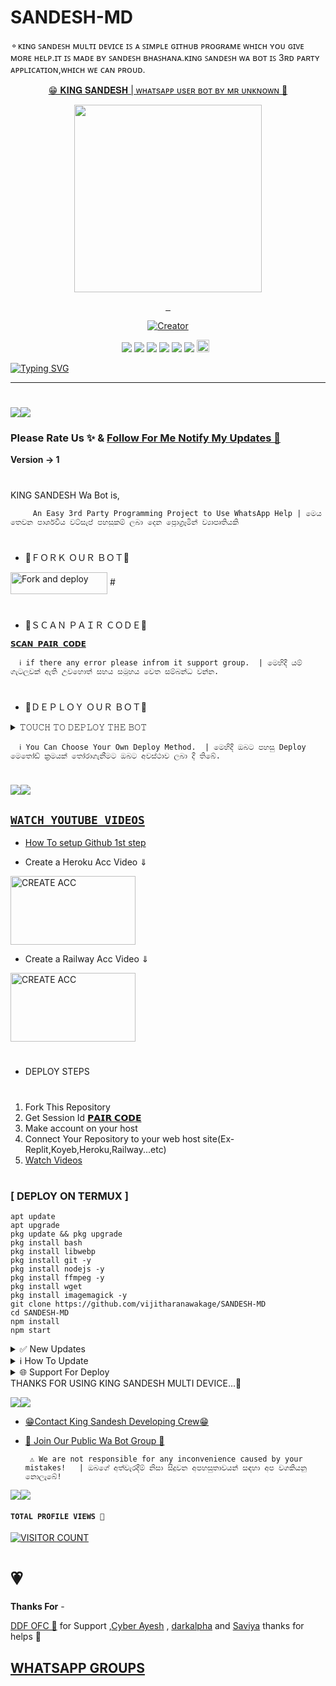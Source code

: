 # SANDESH-MD
⚬ᴋɪɴɢ ꜱᴀɴᴅᴇꜱʜ ᴍᴜʟᴛɪ ᴅᴇᴠɪᴄᴇ ɪꜱ ᴀ ꜱɪᴍᴘʟᴇ ɢɪᴛʜᴜʙ ᴘʀᴏɢʀᴀᴍᴇ ᴡʜɪᴄʜ ʏᴏᴜ ɢɪᴠᴇ ᴍᴏʀᴇ ʜᴇʟᴘ.ɪᴛ ɪꜱ ᴍᴀᴅᴇ ʙʏ ꜱᴀɴᴅᴇꜱʜ ʙʜᴀꜱʜᴀɴᴀ.ᴋɪɴɢ ꜱᴀɴᴅᴇꜱʜ ᴡᴀ ʙᴏᴛ ɪꜱ 3ʀᴅ ᴘᴀʀᴛʏ ᴀᴘᴘʟɪᴄᴀᴛɪᴏɴ,ᴡʜɪᴄʜ ᴡᴇ ᴄᴀɴ ᴘʀᴏᴜᴅ.

<p align="center"> 
<u>😁 𝐊𝐈𝐍𝐆 𝐒𝐀𝐍𝐃𝐄𝐒𝐇 | ᴡʜᴀᴛsᴀᴘᴘ ᴜsᴇʀ ʙᴏᴛ ʙʏ ᴍʀ ᴜɴᴋɴᴏᴡɴ 🤫</u>
</p>
<p align="center">
<img src="https://graph.org/file/b5af12f23c204f8ee055f.jpg" width="300" height="300"/>
</p>
<p align="center">
  <a href="#"><img src="http://readme-typing-svg.herokuapp.com?color=ff001b&center=true&vCenter=true&multiline=false&lines=KING+SANDESH+WHATSAPP+BOT" alt="">
  <a href="#"><img src="http://readme-typing-svg.herokuapp.com?color=d1fa02&center=true&vCenter=true&multiline=false&lines=MR+UNKNOWN'S+BEST+WA+BOT" alt="">
  <a href="#"><img src="http://readme-typing-svg.herokuapp.com?color=9984ff&center=true&vCenter=true&multiline=false&lines=OWNER :-+MR+SANDESH+BHASHANA" alt="">
</p>
<p align="center">
<a href="#"><img title="Creator" src="https://img.shields.io/badge/Creator-Mr Unknown-red.svg?style=for-the-badge&logo=github"></a>
</p>
<p align="center">
<a href="https://hits.seeyoufarm.com"><img src="https://hits.seeyoufarm.com/api/count/incr/badge.svg?tab=followers2%2Fhit-counter&url=https%3A%2F%2Fgithub.com%2Fgjbae121https%3A%2F%2Fgithub.com%2Fvijitharanawakage&count_bg=%2379C83D&title_bg=%23555555&icon=adblock.svg&icon_color=%23E7E7E7&title=Followers&edge_flat=false"/></a>
<a href="https://hits.seeyoufarm.com"><img src="https://hits.seeyoufarm.com/api/count/incr/badge.svg?tab=stars&url=https%3A%2F%2Fgithub.com%2Fvijitharanawakage&count_bg=%2379C83D&title_bg=%23555555&icon=&icon_color=%23E7E7E7&title=stars&edge_flat=false"/></a>
<a href="https://hits.seeyoufarm.com"><img src="https://hits.seeyoufarm.com/api/count/incr/badge.svg?url=https%3A%2F%2Fgithub.com%2Fvijitharanawakage%2FSANDESH-MD%2Fnetwork%2Fmembers&count_bg=%230004FF&title_bg=%23000000&icon=lineageos.svg&icon_color=%23FFFFFF&title=Forks&edge_flat=false"/></a>
<a href="https://hits.seeyoufarm.com"><img src="https://hits.seeyoufarm.com/api/count/incr/badge.svg?url=https%3A%2F%2Fgithub.com%2Fvijitharanawakage%2FSANDESH-MD%2Fwatchers&count_bg=%2379C83D&title_bg=%23555555&icon=&icon_color=%23E7E7E7&title=Watchers&edge_flat=false"/></a>
<a href="https://hits.seeyoufarm.com"><img src="https://hits.seeyoufarm.com/api/count/incr/badge.svg?url=https%3A%2F%2Fgithub.com%2Fvijitharanawakage%2FSANDESH-MD&count_bg=%235800FF&title_bg=%23FF0000&icon=googlecalendar.svg&icon_color=%23FFFDFD&title=Repo+Size&edge_flat=false"/></a>
<a href="https://hits.seeyoufarm.com"><img src="https://hits.seeyoufarm.com/api/count/incr/badge.svg?url=https://github.com/vijitharanawakage/SANDESH-MD/%2Fhit-counter&count_bg=%2379C83D&title_bg=%23555555&icon=probot.svg&icon_color=%2304FF00&title=hits&edge_flat=false"/></a>
<a href="https://github.com/vijitharanawakage/SANDESH-MD/graphs/commit-activity"><img height="20" src="https://img.shields.io/badge/Maintained-No-red.svg"></a>&nbsp;&nbsp;
</p>

[![Typing SVG](http://readme-typing-svg.herokuapp.com?font=Fira+Code&pause=1000&color=FFFFFF&random=false&width=435&lines=%F0%9D%98%93%F0%9D%98%96%F0%9D%98%88%F0%9D%98%8B%F0%9D%98%90%F0%9D%98%95%F0%9D%98%8E%3A+%5B%E2%96%88%E2%96%88%E2%96%88%E2%96%88%E2%96%88%E2%96%88%E2%96%88%E2%96%88%E2%96%88%E2%96%88%E2%96%88%E2%96%88%E2%96%88%E2%96%88%E2%96%88%E2%96%88%E2%96%88%E2%96%88%E2%96%88%E2%96%88%5D+100%25;%F0%9D%98%93%F0%9D%98%96%F0%9D%98%88%F0%9D%98%8B%F0%9D%98%90%F0%9D%98%95%F0%9D%98%8E%3A+%5B%E2%96%88%E2%96%88%E2%96%88%E2%96%88%E2%96%88%E2%96%88%E2%96%88%E2%96%88%E2%96%88%E2%96%88%E2%96%88%E2%96%88%E2%96%88%E2%96%88%E2%96%88%E2%96%88%E2%96%88%5D+90%25;%F0%9D%98%93%F0%9D%98%96%F0%9D%98%88%F0%9D%98%8B%F0%9D%98%90%F0%9D%98%95%F0%9D%98%8E%3A+%5B%E2%96%88%E2%96%88%E2%96%88%E2%96%88%E2%96%88%E2%96%88%E2%96%88%E2%96%88%E2%96%88%E2%96%88%E2%96%88%E2%96%88%E2%96%88%E2%96%88%E2%96%88%E2%96%88%E2%96%88%5D+80%25;%F0%9D%98%93%F0%9D%98%96%F0%9D%98%88%F0%9D%98%8B%F0%9D%98%90%F0%9D%98%95%F0%9D%98%8E%3A+%5B%E2%96%88%E2%96%88%E2%96%88%E2%96%88%E2%96%88%E2%96%88%E2%96%88%E2%96%88%E2%96%88%E2%96%88%E2%96%88%E2%96%88%E2%96%88%E2%96%88%E2%96%88%5D+70%25;%F0%9D%98%93%F0%9D%98%96%F0%9D%98%88%F0%9D%98%8B%F0%9D%98%90%F0%9D%98%95%F0%9D%98%8E%3A+%5B%E2%96%88%E2%96%88%E2%96%88%E2%96%88%E2%96%88%E2%96%88%E2%96%88%E2%96%88%E2%96%88%E2%96%88%E2%96%88%E2%96%88%E2%96%88%5D+60%25;%F0%9D%98%93%F0%9D%98%96%F0%9D%98%88%F0%9D%98%8B%F0%9D%98%90%F0%9D%98%95%F0%9D%98%8E%3A+%5B%E2%96%88%E2%96%88%E2%96%88%E2%96%88%E2%96%88%E2%96%88%E2%96%88%E2%96%88%E2%96%88%E2%96%88%E2%96%88%E2%96%88%5D+50%25;%F0%9D%98%93%F0%9D%98%96%F0%9D%98%88%F0%9D%98%8B%F0%9D%98%90%F0%9D%98%95%F0%9D%98%8E%3A+%5B%E2%96%88%E2%96%88%E2%96%88%E2%96%88%E2%96%88%E2%96%88%E2%96%88%E2%96%88%E2%96%88%E2%96%88%5D+40%25;%F0%9D%98%93%F0%9D%98%96%F0%9D%98%88%F0%9D%98%8B%F0%9D%98%90%F0%9D%98%95%F0%9D%98%8E%3A+%5B%E2%96%88%E2%96%88%E2%96%88%E2%96%88%E2%96%88%E2%96%88%E2%96%88%5D+30%25;%F0%9D%98%93%F0%9D%98%96%F0%9D%98%88%F0%9D%98%8B%F0%9D%98%90%F0%9D%98%95%F0%9D%98%8E%3A+%5B%E2%96%88%E2%96%88%E2%96%88%E2%96%88%5D+20%25;%F0%9D%98%93%F0%9D%98%96%F0%9D%98%88%F0%9D%98%8B%F0%9D%98%90%F0%9D%98%95%F0%9D%98%8E%3A+%5B%E2%96%88%E2%96%88%E2%96%88%5D+10%25)](https://git.io/typing-svg)
___________________
#
<a><img src='https://i.imgur.com/LyHic3i.gif'/></a><a><img src='https://i.imgur.com/LyHic3i.gif'/></a>

### Please Rate Us ✨ & [Follow For Me Notify My Updates 🤪](https://github.com/vijitharanawakage)
<b>Version -> 1 </b>
# 
KING SANDESH Wa Bot is,

         An Easy 3rd Party Programming Project to Use WhatsApp Help | මෙය තෙවන පාර්ශවීය වට්සැප් පහසුකම් ලබා දෙන ප්‍රොග්‍රෑමින් ව්‍යාපෘතියකි

# 
* 🤭ＦＯＲＫ ＯＵＲ ＢＯＴ🤭

<p align="left">
<a href="https://github.com/vijitharanawakage/SANDESH-MD/fork"><img align="center" src="https://i.ibb.co/T2hnd83/20240510-215152.png" alt="Fork and deploy" height="35" width="155" /></a>
# 
  
#  
* 🤭ＳＣＡＮ ＰＡＩＲ ＣＯＤＥ🤭
 
 [`𝗦𝗖𝗔𝗡 𝗣𝗔𝗜𝗥 𝗖𝗢𝗗𝗘`](https://xeon-pair-code.onrender.com/)

      ℹ️ if there any error please infrom it support group.  | මෙහිදී යම් ගැටලුවක් ඇති උවහොත් සහය සමූහය වෙත සම්බන්ධ වන්න.
#
* 🤭ＤＥＰＬＯＹ ＯＵＲ ＢＯＴ🤭

<details>
<summary>𝚃𝙾𝚄𝙲𝙷 𝚃𝙾 𝙳𝙴𝙿𝙻𝙾𝚈 𝚃𝙷𝙴 𝙱𝙾𝚃</summary>


[`Deploy on Railway`](https://railway.app?referralCode=jDDNQq)

[`Deploy on Koyeb`](https://app.koyeb.com/)

[`Deploy on Mogenius`](https://studio.mogenius.com/)

[`Deploy on heroku`](https://heroku.com/deploy?template=https://github.com/vijitharanawakage/SANDESH-MD)

[`Deploy on Replit`](https://replit.com)

[`Deploy on Uffizzi`](https://www.uffizzi.com/)
</details>

      ℹ️ You Can Choose Your Own Deploy Method.  | මෙහිදී ඔබට පහසු Deploy මෙතෝඩ් ක්‍රමයක් තෝරාගැනීමට ඔබට අවස්ථාව ලබා දී තිබේ.
#


<a><img src='https://i.imgur.com/LyHic3i.gif'/></a><a><img src='https://i.imgur.com/LyHic3i.gif'/></a>


## [`WATCH YOUTUBE VIDEOS`](https://www.youtube.com/@mr.unknow344)
 
 * [How To setup Github 1st step](https://youtu.be/DEpSpJRg4CA)
  
 * Create a Heroku Acc Video ⇓
 <p align="left">
<a href="https://youtu.be/x9PhNIVJWGc?si=8-WuRuOb3QTRJgjp"><img align="center" src="https://i.ibb.co/XDMFVwD/20240510-222735.png"  alt="CREATE ACC" height="110" width="200" /></a>
   
* Create a Railway Acc Video ⇓
 <p align="left">
<a href="https://youtu.be/Ql6SXD2QSg0?si=X5VnIJaTMSIBsERg"><img align="center" src="https://i.ibb.co/25zyHQc/20240510-222808.png" alt="CREATE ACC" height="110" width="200" /></a>
   
   
# 
#
+ DEPLOY STEPS
# 
1. Fork This Repository 
2. Get Session Id [𝗣𝗔𝗜𝗥 𝗖𝗢𝗗𝗘](https://xeon-pair-code.onrender.com/)
4. Make account on your host
5. Connect Your Repository to your web host site(Ex-Replit,Koyeb,Heroku,Railway...etc)
6. [Watch Videos](https://www.youtube.com/@mr.unknow344)
# 
# 
### [ DEPLOY ON TERMUX ]
 ```   
apt update
apt upgrade
pkg update && pkg upgrade
pkg install bash
pkg install libwebp
pkg install git -y
pkg install nodejs -y 
pkg install ffmpeg -y 
pkg install wget
pkg install imagemagick -y
git clone https://github.com/vijitharanawakage/SANDESH-MD
cd SANDESH-MD
npm install
npm start
```
<details>
<summary>✅ New Updates</summary>

• You Can Enjoy The Bot Safely...This Not a New Update Because This Is A Bot's First Version.New Updates Are Available On Future.

<p>
</details>
<details>
<summary>ℹ️ How To Update </summary>

• You Can Update Our WhatsApp Bot By COMMAND .redeploy OR .restart



<p>
</details>
<details>
<summary>🌐 Support For Deploy </summary>

•You Can Get Support For Deploy The KING SANDESH Bot From Replit,Railway,Heroku,Uffizi,Koyeb Or Termux...Moreover, Other Side You Can Deploy The Bot From Directly Us Contact Developer.


<p>
</details>
THANKS FOR USING KING SANDESH MULTI DEVICE...🤫

<a><img src='https://i.imgur.com/LyHic3i.gif'/></a><a><img src='https://i.imgur.com/LyHic3i.gif'/></a>


* [😁Contact King Sandesh Developing Crew😁](https://wa.me/94741259325?text=Hi,,king,,,sandesh)

* [🦄 Join Our Public Wa Bot Group 🦄](https://chat.whatsapp.com/DPIp6O8Wqu3HuSvRbkHQok)

     
       ⚠️ We are not responsible for any inconvenience caused by your mistakes!   | ඔබගේ අත්වැරදීම් නිසා සිදුවන අපහසුතාවයන් සඳහා අප වගකියනු නොලැබේ!

<a><img src='https://i.imgur.com/LyHic3i.gif'/></a><a><img src='https://i.imgur.com/LyHic3i.gif'/></a>
  
  #### ```TOTAL PROFILE VIEWS 🧚```
[![VISITOR COUNT](https://hits.seeyoufarm.com/api/count/incr/badge.svg?url=https%3A%2F%2Fgithub.com%2Fvijitharanawakage%2FSANDESH-MD&count_bg=%2379C83D&title_bg=%23555555&icon=probot.svg&icon_color=%23CFFF00&title=Visitor+Count&edge_flat=false)](https://hits.seeyoufarm.com)

<h1>💗</h1> 
<b>Thanks For</b> -

 [DDF OFC 🖤](https://www.youtube.com/@mr.unknow344) for Support ,[Cyber Ayesh](https://wa.me/94775341543?text=Hi,,Ayesh) , [darkalpha](http://github.com/darkalphaxteam) and [Saviya](https://wa.me/94722627699?text=Hi,,Savii) thanks for helps 💖

 ## [ WHATSAPP GROUPS ](https://chat.whatsapp.com/DPIp6O8Wqu3HuSvRbkHQok)
